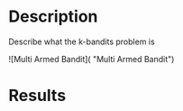 # Description
Describe what the k-bandits problem is 

![Multi Armed Bandit]( "Multi Armed Bandit")

# Results


